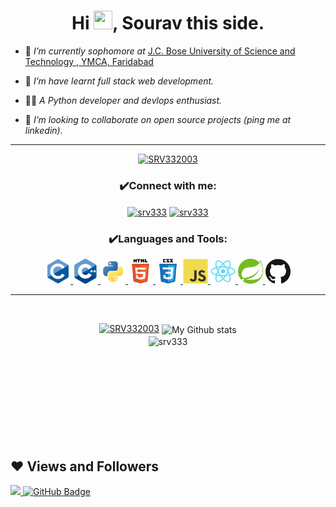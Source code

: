 <h1 align="center">Hi <img src="https://raw.githubusercontent.com/MartinHeinz/MartinHeinz/master/wave.gif" width="30px" height = "30px">, Sourav this side. </h1>


- 🔭 *I’m currently sophomore at* <a href="https://jcboseust.ac.in">J.C. Bose University of Science and Technology , YMCA, Faridabad</a>
- 🌱 *I’m have learnt full stack web development.*

- 👩‍💻 *A Python developer and devlops enthusiast.*

- 👯 *I’m looking to collaborate on open source projects (ping me at linkedin).*


<hr>
<p align="center"> <a href="https://github.com/ryo-ma/github-profile-trophy"><img src="https://github-profile-trophy.vercel.app/?username=SRV332003" alt="SRV332003" /></a> </p>
<h3 align="center">✔️Connect with me:</h3>
<p align="center">
<a href="https://www.linkedin.com/in/srv333/" target="blank"><img align="center" src="https://raw.githubusercontent.com/rahuldkjain/github-profile-readme-generator/master/src/images/icons/Social/linked-in-alt.svg" alt="srv333" height="30" width="40" /></a>
 <a href="https://github.com/SRV332003" target="blank"><img align="center" src="https://raw.githubusercontent.com/rahuldkjain/github-profile-readme-generator/master/src/images/icons/Social/github.svg" alt="srv333" height="30" width="40" /></a>
<br>

  <h3 align="center">✔️Languages and Tools:</h3>
<p align="center"> 
<a href="https://www.cprogramming.com/" target="_blank"> <img src="https://raw.githubusercontent.com/devicons/devicon/master/icons/c/c-original.svg" alt="c" width="40" height="40"/> </a> 
<a href="https://www.w3schools.com/cpp/" target="_blank"> <img src="https://raw.githubusercontent.com/devicons/devicon/master/icons/cplusplus/cplusplus-original.svg" alt="cplusplus" width="40" height="40"/> </a>  
<a href="https://www.python.org" target="_blank"> <img src="https://raw.githubusercontent.com/devicons/devicon/master/icons/python/python-original.svg" alt="python" width="40" height="40"/> </a> 
<a href="https://www.w3.org/html/" target="_blank"> <img src="https://raw.githubusercontent.com/devicons/devicon/master/icons/html5/html5-original-wordmark.svg" alt="html5" width="40" height="40"/> </a> 
<a href="https://www.w3schools.com/css/" target="_blank"> <img src="https://raw.githubusercontent.com/devicons/devicon/master/icons/css3/css3-original-wordmark.svg" alt="css3" width="40" height="40"/> </a> 
<a href="https://developer.mozilla.org/en-US/docs/Web/JavaScript" target="_blank"> 
<img src="https://raw.githubusercontent.com/devicons/devicon/master/icons/javascript/javascript-original.svg" alt="javascript" width="40" height="40"/> </a>
<a href="https://react.dev/learn" target="_blank"> 
<img src="https://raw.githubusercontent.com/devicons/devicon/master/icons/react/react-original.svg" alt="javascript" width="40" height="40"/> </a>
<a href="https://spring.io/" target="_blank"> 
<img src="https://raw.githubusercontent.com/devicons/devicon/master/icons/spring/spring-original.svg" alt="javascript" width="40" height="40"/> </a>
  <a href="#" target="_blank"><img  alt="GitHub" height="40" width="40" src="https://raw.githubusercontent.com/github/explore/78df643247d429f6cc873026c0622819ad797942/topics/github/github.png" /></a>
  <hr>
  
  

</p>

<br>
<p align="center"> <a href="https://github.com/ryo-ma/github-profile-trophy"><img src="https://github-readme-stats-sigma-five.vercel.app/api?username=SRV332003&show_icons=true&locale=en&theme=gruvbox" alt="SRV332003" /></a> 

<img alt="My Github stats" align="center" border-radius="40px" width="1000px" height="200px" src="https://github-readme-streak-stats.herokuapp.com/?user=SRV332003&layout=compact" alt="srv333" />
<br>
<img align="center" src="https://github-readme-stats-sigma-five.vercel.app/api/top-langs?username=SRV332003&show_icons=true&locale=en&layout=compact" alt="srv333" />
</p>
<br><br><br><br><br><br><br><br>

## ❤ Views and Followers
<a href="https://github.com/SRV332003/github-profile-views-counter">
    <img src="https://komarev.com/ghpvc/?username=SRV332003">
</a>
<a href="https://github.com/SRV332003?tab=followers"><img src="https://img.shields.io/github/followers/SRV332003?label=Followers&style=social" alt="GitHub Badge"></a>

